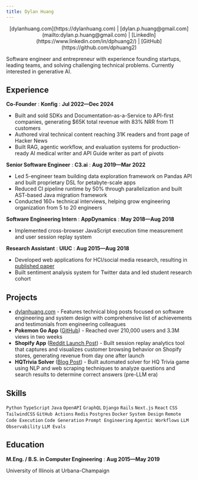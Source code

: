 ```yaml
---
title: Dylan Huang
---
```


<div style="text-align: center">
[dylanhuang.com](https://dylanhuang.com) | [dylan.p.huang@gmail.com](mailto:dylan.p.huang@gmail.com) | [LinkedIn](https://www.linkedin.com/in/dphuang2/) | [GitHub](https://github.com/dphuang2)
</div>

Software engineer and entrepreneur with experience founding startups, leading
teams, and solving challenging technical problems. Currently interested in
generative AI.

## Experience

**Co-Founder**
: **Konfig**
: **Jul 2022—Dec 2024**

- Built and sold SDKs and Documentation-as-a-Service to API-first companies,
  generating $65K total revenue with 83% NRR from 11 customers
- Authored viral technical content reaching 31K readers and front page of Hacker News
- Built RAG, agentic workflow, and evaluation systems for production-ready AI medical
  writer and API Guide writer as part of pivots

**Senior Software Engineer**
: **C3.ai**
: **Aug 2019—Mar 2022**

- Led 5-engineer team building data exploration framework on Pandas API and built proprietary DSL for petabyte-scale apps
- Reduced CI pipeline runtime by 50% through parallelization and built AST-based Java migration framework
- Conducted 160+ technical interviews, helping grow engineering organization from 5 to 20 engineers

**Software Engineering Intern**
: **AppDynamics**
: **May 2018—Aug 2018**

- Implemented cross-browser JavaScript execution time measurement and user session replay system

**Research Assistant**
: **UIUC**
: **Aug 2015—Aug 2018**

- Developed web applications for HCI/social media research, resulting in [published paper](https://dl.acm.org/doi/abs/10.1145/3173574.3173590)
- Built sentiment analysis system for Twitter data and led student research cohort

## Projects

- [dylanhuang.com](https://dylanhuang.com) - Features technical blog posts focused on software engineering and system design with comprehensive list of achievements and testimonials from engineering colleagues
- **Pokemon Go App** ([GitHub](https://github.com/dphuang2/PoGoBag)) - Reached over 210,000 users and 3.3M views in two weeks
- **Shopify App** ([Reddit Launch Post](https://www.reddit.com/r/shopify/comments/dirbr5/loopr_optimize_user_experiences_with_pixelperfect/)) - Built session replay analytics tool that captures and visualizes customer browsing behavior on Shopify stores, generating revenue from day one after launch
- **HQTrivia Solver** ([Blog Post](https://github.com/dphuang2/dphuang2.github.io/blob/v2/_posts/2018-01-10-hqtrivia.markdown)) - Built automated solver for HQ Trivia game using NLP and web scraping techniques to analyze questions and search results to determine correct answers (pre-LLM era)

## Skills

`Python` `TypeScript` `Java` `OpenAPI` `GraphQL` `Django` `Rails` `Next.js` `React` `CSS` `TailwindCSS` `GitHub Actions` `Redis` `Postgres` `Docker` `System Design` `Remote Code Execution` `Code Generation` `Prompt Engineering` `Agentic Workflows` `LLM Observability` `LLM Evals`

## Education

**M.Eng. / B.S. in Computer Engineering**
: **Aug 2015—May 2019**

University of Illinois at Urbana-Champaign
